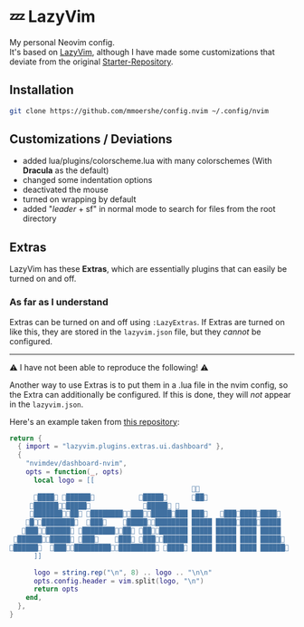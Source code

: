 # 💤 LazyVim

My personal Neovim config.  
It's based on [LazyVim](https://github.com/LazyVim/LazyVim), although I have made some customizations that deviate from the original [Starter-Repository](https://github.com/LazyVim/starter).

## Installation

```sh
git clone https://github.com/mmoershe/config.nvim ~/.config/nvim
```

## Customizations / Deviations

- added lua/plugins/colorscheme.lua with many colorschemes (With **Dracula** as the default)
- changed some indentation options
- deactivated the mouse
- turned on wrapping by default
- added "_leader_ + sf" in normal mode to search for files from the root directory

## Extras

LazyVim has these **Extras**, which are essentially plugins that can easily be turned on and off.

### As far as I understand

Extras can be turned on and off using `:LazyExtras`.
If Extras are turned on like this, they are stored in the `lazyvim.json` file, but they _cannot_ be configured.

---

:warning: I have not been able to reproduce the following! :warning:

Another way to use Extras is to put them in a .lua file in the nvim config, so the Extra can additionally be configured.
If this is done, they will _not_ appear in the `lazyvim.json`.

Here's an example taken from [this repository](https://github.com/Matt-FTW/dotfiles/blob/602e727a14a0fe5816b02e9f5bfa94f1a3158550/.config/nvim/lua/plugins/extras/ui/dashboard-extended.lua):

```lua
return {
  { import = "lazyvim.plugins.extras.ui.dashboard" },
  {
    "nvimdev/dashboard-nvim",
    opts = function(_, opts)
      local logo = [[
                                             
      ████ ██████           █████      ██
     ███████████             █████ 
     █████████ ███████████████████ ███   ███████████
    █████████  ███    █████████████ █████ ██████████████
   █████████ ██████████ █████████ █████ █████ ████ █████
 ███████████ ███    ███ █████████ █████ █████ ████ █████
██████  █████████████████████ ████ █████ █████ ████ ██████
      ]]

      logo = string.rep("\n", 8) .. logo .. "\n\n"
      opts.config.header = vim.split(logo, "\n")
      return opts
    end,
  },
}
```
